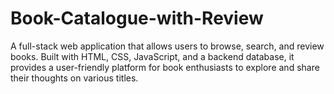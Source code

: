 # Book-Catalogue-with-Review
A full-stack web application that allows users to browse, search, and review books. Built with HTML, CSS, JavaScript, and a backend database, it provides a user-friendly platform for book enthusiasts to explore and share their thoughts on various titles.
